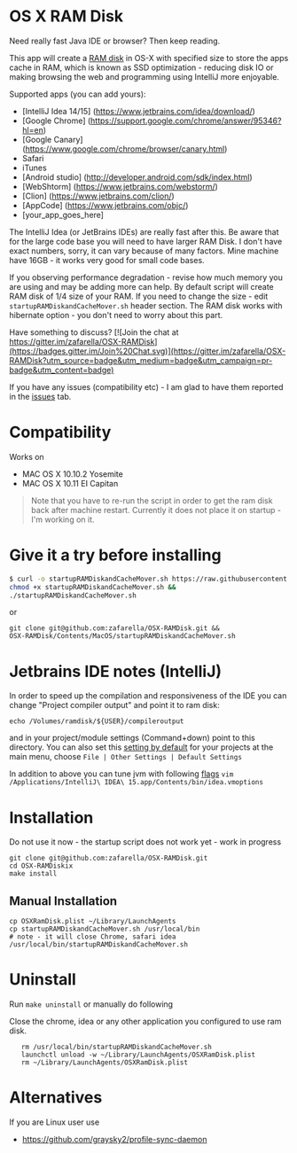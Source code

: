 OS X RAM Disk
================

Need really fast Java IDE or browser? Then keep reading.

This app will create a [RAM disk](http://en.wikipedia.org/wiki/RAM_drive) in OS-X with specified size to
store the apps cache in RAM, which is known as SSD optimization - reducing disk IO or making browsing the web and
programming using IntelliJ more enjoyable.

Supported apps (you can add yours):

* [IntelliJ Idea 14/15] (https://www.jetbrains.com/idea/download/)
* [Google Chrome] (https://support.google.com/chrome/answer/95346?hl=en)
* [Google Canary] (https://www.google.com/chrome/browser/canary.html)
* Safari
* iTunes
* [Android studio] (http://developer.android.com/sdk/index.html)
* [WebShtorm] (https://www.jetbrains.com/webstorm/)
* [Clion] (https://www.jetbrains.com/clion/)
* [AppCode] (https://www.jetbrains.com/objc/)
* [your_app_goes_here]

The IntelliJ Idea (or JetBrains IDEs) are really fast after this. Be aware that for the large code base you will
need to have larger RAM Disk. I don't have exact numbers, sorry, it can vary because of many factors. Mine 
machine have 16GB - it works very good for small code bases.

If you observing performance degradation - revise how much memory you are using and may be adding more can help.
By default script will create RAM disk of 1/4 size of your RAM.
If you need to change the size - edit `startupRAMDiskandCacheMover.sh` header section. The RAM disk works with hibernate
option - you don't need to worry about this part.

Have something to discuss? 
[![Join the chat at https://gitter.im/zafarella/OSX-RAMDisk](https://badges.gitter.im/Join%20Chat.svg)](https://gitter.im/zafarella/OSX-RAMDisk?utm_source=badge&utm_medium=badge&utm_campaign=pr-badge&utm_content=badge)

If you have any issues (compatibility etc) - I am glad to have them reported in the [issues](https://github.com/zafarella/OSX-RAMDisk/issues) tab.

Compatibility
============
Works on

* MAC OS X 10.10.2 Yosemite
* MAC OS X 10.11 EI Capitan

> Note that you have to re-run the script in order to get the ram disk back after machine restart.
> Currently it does not place it on startup - I'm working on it.

Give it a try before installing
===============================
```bash
$ curl -o startupRAMDiskandCacheMover.sh https://raw.githubusercontent.com/zafarella/OSX-RAMDisk/master/Contents/MacOS/startupRAMDiskandCacheMover.sh &&
chmod +x startupRAMDiskandCacheMover.sh &&
./startupRAMDiskandCacheMover.sh
```
or
```
git clone git@github.com:zafarella/OSX-RAMDisk.git &&
OSX-RAMDisk/Contents/MacOS/startupRAMDiskandCacheMover.sh
```
Jetbrains IDE notes (IntelliJ)
===================
In order to speed up the compilation and responsiveness of the IDE you can
change "Project compiler output" and point it to ram disk:
```
echo /Volumes/ramdisk/${USER}/compileroutput
```
and in your project/module settings (Command+down) point to this directory.
You can also set this [setting by default](https://www.jetbrains.com/idea/help/accessing-default-settings.html) 
for your projects at the main menu, choose `File | Other Settings | Default Settings`

In addition to above you can tune jvm with following [flags](https://gist.github.com/zafarella/43bc260c3c0cdc34f109) 
`vim /Applications/IntelliJ\ IDEA\ 15.app/Contents/bin/idea.vmoptions`

Installation
============
Do not use it now - the startup script does not work yet - work in progress
```
git clone git@github.com:zafarella/OSX-RAMDisk.git
cd OSX-RAMDiskix
make install
```

Manual Installation
------------------
```
cp OSXRamDisk.plist ~/Library/LaunchAgents
cp startupRAMDiskandCacheMover.sh /usr/local/bin
# note - it will close Chrome, safari idea
/usr/local/bin/startupRAMDiskandCacheMover.sh
```

Uninstall
============
Run `make uninstall`
or manually do following

Close the chrome, idea or any other application you configured to use ram disk.
```
   rm /usr/local/bin/startupRAMDiskandCacheMover.sh
   launchctl unload -w ~/Library/LaunchAgents/OSXRamDisk.plist
   rm ~/Library/LaunchAgents/OSXRamDisk.plist
```

Alternatives
============
If you are Linux user use
* https://github.com/graysky2/profile-sync-daemon

